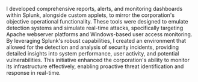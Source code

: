 I developed comprehensive reports, alerts, and monitoring dashboards within Splunk, alongside custom applets, to mirror the corporation's objective operational functionality. These tools were designed to emulate detection systems and simulate real-time attacks, specifically targeting Apache webserver platforms and Windows-based user access monitoring. By leveraging Splunk's robust capabilities, I created an environment that allowed for the detection and analysis of security incidents, providing detailed insights into system performance, user activity, and potential vulnerabilities. This initiative enhanced the corporation's ability to monitor its infrastructure effectively, enabling proactive threat identification and response in real-time.

